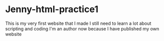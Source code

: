 # Jenny-html-practice1
This is my very first website that I made 
I still need to learn a lot about scripting and coding 
I'm an author now because I have published my own website 
